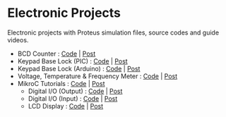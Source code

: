 # Electronic Projects

Electronic projects with Proteus simulation files, source codes and guide videos.

- BCD Counter : [Code](https://github.com/HasithaSuneth/Electronic-Projects/tree/main/BCD%20Counter) | [Post](https://hasisuneth.blogspot.com/p/bcd-counter.html)
- Keypad Base Lock (PIC) : [Code](https://github.com/HasithaSuneth/Electronic-Projects/tree/main/Keypad%20Base%20Lock) | [Post](https://hasisuneth.blogspot.com/p/keypad-base-lock-withpic-description.html)
- Keypad Base Lock (Arduino) : [Code](https://github.com/HasithaSuneth/Electronic-Projects/tree/main/Keypad%20Lock%20with%20Arduino) | [Post](https://hasisuneth.blogspot.com/p/keypad-lock-with-display-using-arduino.html)
- Voltage, Temperature & Frequency Meter : [Code](https://github.com/HasithaSuneth/Electronic-Projects/tree/main/Volt%2CTemp%20%26%20Freq%20Meter) | [Post](http://hasisuneth.blogspot.com/p/voltage-temperature-frequency-meter.html)
  </br>
- MikroC Tutorials : [Code](https://github.com/HasithaSuneth/Electronic-Projects/tree/main/MikroC%20Tutorials) | [Post](https://hasisuneth.blogspot.com/p/mikroc-tutorials.html)
  - Digital I/O (Output) : [Code](https://github.com/HasithaSuneth/Electronic-Projects/tree/main/MikroC%20Tutorials/Digital%20IO) | [Post](https://hasisuneth.blogspot.com/2015/04/mikroc-tutorial-digital-io-output.html)
  - Digital I/O (Input) : [Code](<https://github.com/HasithaSuneth/Electronic-Projects/tree/main/MikroC%20Tutorials/Digital%20IO%20(Switch)>) | [Post](https://hasisuneth.blogspot.com/2015/04/mikroc-tutorial-digital-io-inputswitches.html)
  - LCD Display : [Code](https://github.com/HasithaSuneth/Electronic-Projects/tree/main/MikroC%20Tutorials/LCD%20Display) | [Post](https://hasisuneth.blogspot.com/2015/04/mikroc-tutorial-lcd-display-01.html)
